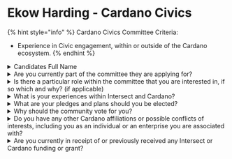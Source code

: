 # Ekow Harding - Cardano Civics

{% hint style="info" %}
Cardano Civics Committee Criteria:

* Experience in Civic engagement, within or outside of the Cardano ecosystem.
{% endhint %}

<details>

<summary>Candidates Full Name</summary>

Ekow Harding

</details>



<details>

<summary>Are you currently part of the committee they are applying for?</summary>

No

</details>



<details>

<summary>Is there a particular role within the committee that you are interested in, if so which and why? (if applicable)</summary>

Committee Member&#x20;

I aspire to help shape and maintain the integrity of Cardano's governance processes. My experience in managing relationships and facilitating collaboration, and my passion for transparent decision making align with the committee's purpose. My background in leadership would also help contribute to ensuring that governance remains accessible to every member.&#x20;

Addditionally, his opportunity would help influence in Cardano's future by participating in the development and facilitation process of engaging a broader community.

</details>



<details>

<summary>What is your experiences within Intersect and Cardano?</summary>

Moderator for Intersect Constitutional Convention Worskhop&#x20;

Community Reviewer for Fund8, Fund9, Fund10, Fund11, Fund12.&#x20;

I was a Funded Co - Proposer for the project dRep Recruitment, Training, and Ethical Code Development Workshops in Fund10. We have successfully completed the project.&#x20;

I was a Challenge Team Member for the challenge Fund10 dRep Improvement and Onboarding&#x20;

Participated in several workshops as a delegate and a volunteer hosted by the Ghana Cardano community over the past three years.&#x20;

Worked on the Project Catalyst Oracle project by wada: a project set out to increase visibility of funded and completed proposals. Oracles audit individual proposals, through interviews, and write articles on their findings.&#x20;

The Lead Proposer for a project in Fund 11 & 12 though they didn't pass in the voting phase.

</details>



<details>

<summary>What are your pledges and plans should you be elected?</summary>

* I pledge to ensure that the governance of Cardano is transparent and accessible by advocating for clear communication channels and encouraging meaningful participation from all community members through awareness campaigns
* I will work to ensure that governance decisions reflect the diversity of the Cardano community, enabling fair representation and eliminating situations of conflicts of interest
* I will focus on improving the on-chain voting tools and processes, ensuring they are user-friendly, secure, and reliable to maintain the integrity of Cardano’s governance.

</details>



<details>

<summary>Why should the community vote for you?</summary>

The community should vote for me because of my extensive hands-on experience within the Cardano ecosystem. As a Moderator for the Intersect Constitutional Convention Workshop in Ghana, I have gained valuable insight into the importance of transparent governance. I have consistently contributed as a Community Reviewer for Fund8 through Fund12, which has equipped me with a deeper understanding of the community’s needs and the projects that drive Cardano forward.&#x20;

Moreover, I successfully co-proposed and completed the dRep Recruitment, Training, and Ethical Code Development Workshop in Fund10, demonstrating my ability to manage and deliver impactful project. I was the moderator for the workshop that held in Ghana.&#x20;

As a Challenge Team Member for the Fund10 dRep Improvement and Onboarding initiative, I contributed to improving the representation and participation within the ecosystem.&#x20;

My active involvement over the past three years with the Ghana Cardano community highlights my commitment to increasing visibility and accountability within Cardano.

</details>



<details>

<summary>Do you have any other Cardano affiliations or possible conflicts of interests, including you as an individual or an enterprise you are associated with?</summary>

No

</details>



<details>

<summary>Are you currently in receipt of or previously received any Intersect or Cardano funding or grant?</summary>

No

</details>
